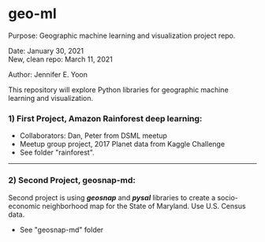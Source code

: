 # geo-ml

Purpose: Geographic machine learning and visualization project repo.  

Date: January 30, 2021  
New, clean repo: March 11, 2021  

Author: Jennifer E. Yoon  


This repository will explore Python libraries for geographic machine learning and visualization.  

### 1) First Project, Amazon Rainforest deep learning:  

 * Collaborators: Dan, Peter from DSML meetup   
 * Meetup group project, 2017 Planet data from Kaggle Challenge  
 * See folder "rainforest".  

------------------------------------  

### 2) Second Project, geosnap-md:  
Second project is using ***geosnap*** and ***pysal*** libraries to create a socio-economic neighborhood map for the State of Maryland.  Use U.S. Census data.   
 * See "geosnap-md" folder

